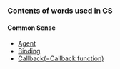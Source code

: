 ### Contents of words used in CS

#### Common Sense

* [Agent](https://www.notion.so/agent-1b229ec6fbd24446ad6038c09ba987cd)
* [Binding](https://www.notion.so/binding-df3a3293fc214168838801758e06cd34)
* [Callback(=Callback function)](https://www.notion.so/Callback-276ecb6c3eba495c937d17205576c651)

